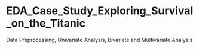 # EDA_Case_Study_Exploring_Survival_on_the_Titanic
Data Preprocessing, Univariate Analysis, Bivariate and Multivariate Analysis
